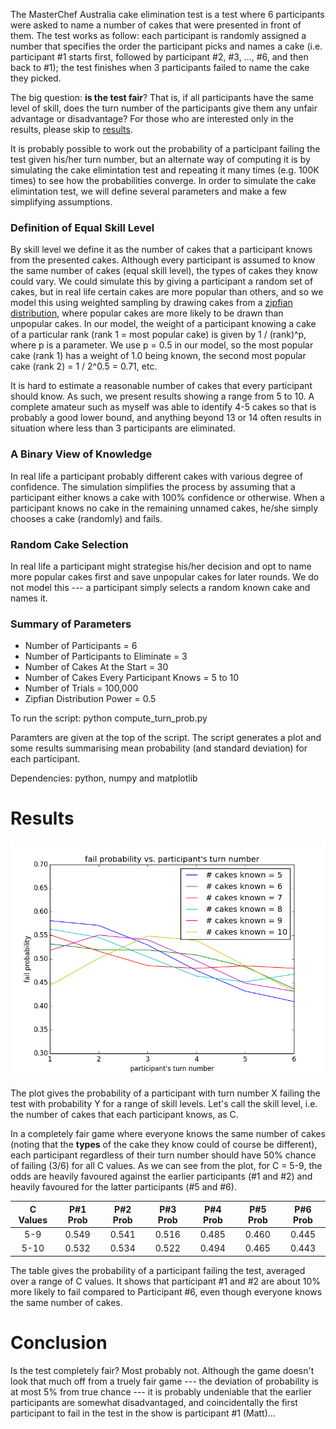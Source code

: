 The MasterChef Australia cake elimination test is a test where 6 participants were asked to name a number of cakes that were presented in front of them. The test works as follow: each participant is randomly assigned a number that specifies the order the participant picks and names a cake (i.e. participant #1 starts first, followed by participant #2, #3, ..., #6, and then back to #1); the test finishes when 3 participants failed to name the cake they picked.

The big question: **is the test fair**? That is, if all participants have the same level of skill, does the turn number of the participants give them any unfair advantage or disadvantage? For those who are interested only in the results, please skip to [results](#results).

It is probably possible to work out the probability of a participant failing the test given his/her turn number, but an alternate way of computing it is by simulating the cake elimintation test and repeating it many times (e.g. 100K times) to see how the probabilities converge. In order to simulate the cake elimintation test, we will define several parameters and make a few simplifying assumptions.

### Definition of Equal Skill Level
By skill level we define it as the number of cakes that a participant knows from the presented cakes. Although every participant is assumed to know the same number of cakes (equal skill level), the types of cakes they know could vary. We could simulate this by giving a participant a random set of cakes, but in real life certain cakes are more popular than others, and so we model this using weighted sampling by drawing cakes from a [zipfian distribution](https://en.wikipedia.org/wiki/Zipf%27s_law), where popular cakes are more likely to be drawn than unpopular cakes. In our model, the weight of a participant knowing a cake of a particular rank (rank 1 = most popular cake) is given by 1 / (rank)^p, where p is a parameter. We use p = 0.5 in our model, so the most popular cake (rank 1) has a weight of 1.0 being known, the second most popular cake (rank 2) = 1 / 2^0.5 = 0.71, etc.

It is hard to estimate a reasonable number of cakes that every participant should know. As such, we present results showing a range from 5 to 10. A complete amateur such as myself was able to identify 4-5 cakes so that is probably a good lower bound, and anything beyond 13 or 14 often results in situation where less than 3 participants are eliminated.

### A Binary View of Knowledge
 In real life a participant probably different cakes with various degree of confidence. The simulation simplifies the process by assuming that a participant either knows a cake with 100% confidence or otherwise. When a participant knows no cake in the remaining unnamed cakes, he/she simply chooses a cake (randomly) and fails.
 
### Random Cake Selection
In real life a participant might strategise his/her decision and opt to name more popular cakes first and save unpopular cakes for later rounds. We do not model this --- a participant simply selects a random known cake and names it.

### Summary of Parameters
* Number of Participants = 6
* Number of Participants to Eliminate = 3
* Number of Cakes At the Start = 30
* Number of Cakes Every Participant Knows = 5 to 10
* Number of Trials = 100,000
* Zipfian Distribution Power = 0.5

To run the script: python compute_turn_prob.py

Paramters are given at the top of the script. The script generates a plot and some results summarising mean probability (and standard deviation) for each participant.

Dependencies: python, numpy and matplotlib

# <a name="results"></a>Results
<img src="./fail_prob_vs_turn_number.png" width="600">

The plot gives the probability of a participant with turn number X failing the test with probability Y for a range of skill levels. Let's call the skill level, i.e. the number of cakes that each participant knows, as C.

In a completely fair game where everyone knows the same number of cakes (noting that the **types** of the cake they know could of course be different), each participant regardless of their turn number should have 50% chance of failing (3/6) for all C values. As we can see from the plot, for C = 5-9, the odds are heavily favoured against the earlier participants (#1 and #2) and heavily favoured for the latter participants (#5 and #6).

|C Values|P#1 Prob|P#2 Prob|P#3 Prob|P#4 Prob|P#5 Prob|P#6 Prob|
|:--:|:---:|:---:|:---:|:---:|:---:|:---:|
|5-9 |0.549|0.541|0.516|0.485|0.460|0.445|
|5-10|0.532|0.534|0.522|0.494|0.465|0.443|

The table gives the probability of a participant failing the test, averaged over a range of C values. It shows that participant #1 and #2 are about 10% more likely to fail compared to Participant #6, even though everyone knows the same number of cakes.

# Conclusion
Is the test completely fair? Most probably not. Although the game doesn't look that much off from a truely fair game --- the deviation of probability is at most 5% from true chance --- it is probably undeniable that the earlier participants are somewhat disadvantaged, and coincidentally the first participant to fail in the test in the show is participant #1 (Matt)...
